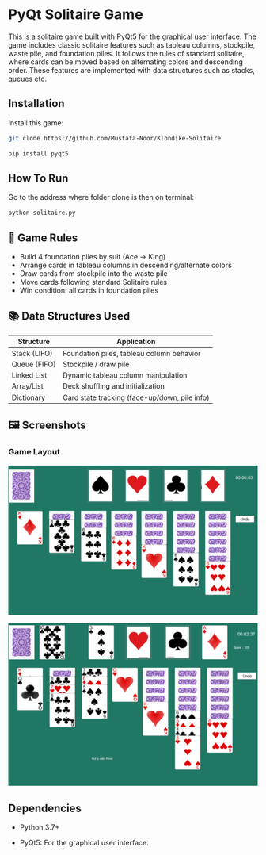 
# PyQt Solitaire Game

This is a solitaire game built with PyQt5 for the graphical user interface. The game includes classic solitaire features such as tableau columns, stockpile, waste pile, and foundation piles. It follows the rules of standard solitaire, where cards can be moved based on alternating colors and descending order. These features are implemented with data structures such as stacks, queues etc.


## Installation

Install this game:

```bash
git clone https://github.com/Mustafa-Noor/Klondike-Solitaire
```
```bash
pip install pyqt5
```
    
## How To Run
Go to the address where folder clone is then on terminal:
```bash
python solitaire.py
```

## 📏 Game Rules

- Build 4 foundation piles by suit (Ace → King)
- Arrange cards in tableau columns in descending/alternate colors
- Draw cards from stockpile into the waste pile
- Move cards following standard Solitaire rules
- Win condition: all cards in foundation piles

## 📚 Data Structures Used

| Structure      | Application                                      |
|----------------|--------------------------------------------------|
| Stack (LIFO)   | Foundation piles, tableau column behavior        |
| Queue (FIFO)   | Stockpile / draw pile                            |
| Linked List    | Dynamic tableau column manipulation              |
| Array/List     | Deck shuffling and initialization                |
| Dictionary     | Card state tracking (face-up/down, pile info)    |


## 🖼️ Screenshots



### Game Layout
![Game Layout](images/start.png)

![Card Move](images/mid.png)


## Dependencies
- Python 3.7+

- PyQt5: For the graphical user interface.
